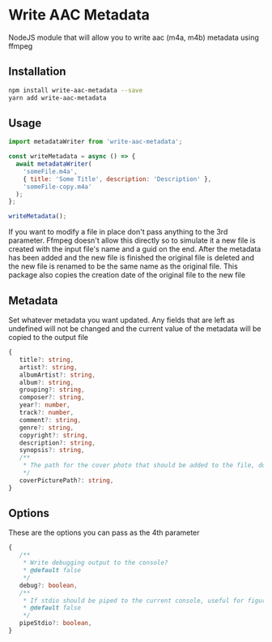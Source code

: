 # Write AAC Metadata

NodeJS module that will allow you to write aac (m4a, m4b) metadata using ffmpeg

## Installation

```sh
npm install write-aac-metadata --save
yarn add write-aac-metadata
```

## Usage

```javascript
import metadataWriter from 'write-aac-metadata';

const writeMetadata = async () => {
  await metadataWriter(
    'someFile.m4a',
    { title: 'Some Title', description: 'Description' },
    'someFile-copy.m4a'
  );
};

writeMetadata();
```

If you want to modify a file in place don't pass anything to the 3rd parameter. Ffmpeg doesn't allow this directly so to simulate it a new file is created with the input file's name and a guid on the end. After the metadata
has been added and the new file is finished the original file is deleted and the new file is renamed to be the same name as the original file. This package also copies the creation date of the original file to the new file

## Metadata

Set whatever metadata you want updated. Any fields that are left as undefined will not be changed and the current value of the metadata will be copied to the output file

```typescript
{
   title?: string,
   artist?: string,
   albumArtist?: string,
   album?: string,
   grouping?: string,
   composer?: string,
   year?: number,
   track?: number,
   comment?: string,
   genre?: string,
   copyright?: string,
   description?: string,
   synopsis?: string,
   /**
    * The path for the cover photo that should be added to the file, don't set this field if you want to keep the existing art
    */
   coverPicturePath?: string,
}
```

## Options

These are the options you can pass as the 4th parameter

```typescript
{
   /**
    * Write debugging output to the console?
    * @default false
    */
   debug?: boolean,
   /**
    * If stdio should be piped to the current console, useful for figuring out issues with ffmpeg
    * @default false
    */
   pipeStdio?: boolean,
}
```
